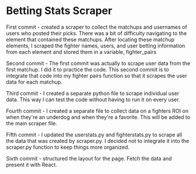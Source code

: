 # Betting Stats Scraper

First commit - created a scraper to collect the matchups and usernames of users who posted their picks. There was a bit of difficulty navigating to the element that contained these matchups. After locating these matchup elements, I scraped the fighter names, users, and user betting information from each element and stored them in a variable, fighter_pairs

Second commit - The first commit was actually to scrape user data from the first matchup. I did it to practice the code. This second commit is to integrate that code into my fighter pairs function so that it scrapes the user data for each matchup.

Third commit - I created a separate python file to scrape individual user data. This way I can test the code without having to run it on every user. 

Fourth commit - I created a separate file to collect data on a fighters ROI on when they're an underdog and when they're a favorite. This will be added to the main scraper file.

Fifth commit - I updated the userstats.py and fighterstats.py to scrape all the data that was created by scraper.py. I decided not to integrate it into the scraper.py function to keep things more organized. 

Sixth commit - structured the layout for the page. Fetch the data and present it with React.